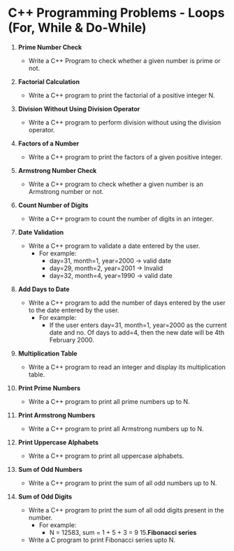 # C++ Programming Problems - Loops (For, While & Do-While)

1. **Prime Number Check**
   - Write a C++ Program to check whether a given number is prime or not.

2. **Factorial Calculation**
   - Write a C++ program to print the factorial of a positive integer N.

3. **Division Without Using Division Operator**
   - Write a C++ program to perform division without using the division operator.

4. **Factors of a Number**
   - Write a C++ program to print the factors of a given positive integer.

5. **Armstrong Number Check**
   - Write a C++ program to check whether a given number is an Armstrong number or not.

6. **Count Number of Digits**
   - Write a C++ program to count the number of digits in an integer.

7. **Date Validation**
   - Write a C++ program to validate a date entered by the user.
     - For example:
       - day=31, month=1, year=2000 → valid date
       - day=29, month=2, year=2001 → Invalid
       - day=32, month=4, year=1990 → valid date

8. **Add Days to Date**
   - Write a C++ program to add the number of days entered by the user to the date entered by the user.
     - For example:
       - If the user enters day=31, month=1, year=2000 as the current date and no. Of days to add=4, then the new date will be 4th February 2000.

9. **Multiplication Table**
   - Write a C++ program to read an integer and display its multiplication table.

10. **Print Prime Numbers**
    - Write a C++ program to print all prime numbers up to N.

11. **Print Armstrong Numbers**
    - Write a C++ program to print all Armstrong numbers up to N.

12. **Print Uppercase Alphabets**
    - Write a C++ program to print all uppercase alphabets.

13. **Sum of Odd Numbers**
    - Write a C++ program to print the sum of all odd numbers up to N.

14. **Sum of Odd Digits**
    - Write a C++ program to print the sum of all odd digits present in the number.
      - For example: 
        - N = 12583, sum = 1 + 5 + 3 = 9
15.**Fibonacci series**
    - Write a C program to print Fibonacci series upto N.
